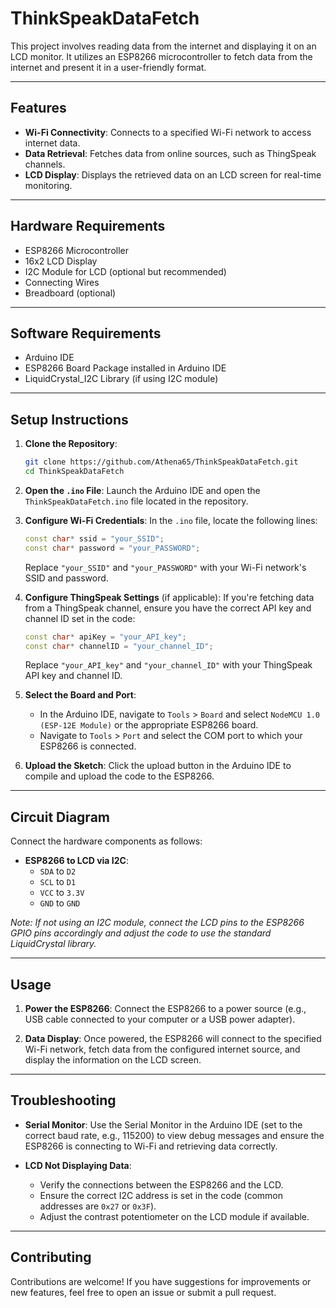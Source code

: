 # **ThinkSpeakDataFetch**

This project involves reading data from the internet and displaying it on an LCD monitor. It utilizes an ESP8266 microcontroller to fetch data from the internet and present it in a user-friendly format.

---

## **Features**

- **Wi-Fi Connectivity**: Connects to a specified Wi-Fi network to access internet data.
- **Data Retrieval**: Fetches data from online sources, such as ThingSpeak channels.
- **LCD Display**: Displays the retrieved data on an LCD screen for real-time monitoring.

---

## **Hardware Requirements**

- ESP8266 Microcontroller
- 16x2 LCD Display
- I2C Module for LCD (optional but recommended)
- Connecting Wires
- Breadboard (optional)

---

## **Software Requirements**

- Arduino IDE
- ESP8266 Board Package installed in Arduino IDE
- LiquidCrystal_I2C Library (if using I2C module)

---

## **Setup Instructions**

1. **Clone the Repository**:
   ```bash
   git clone https://github.com/Athena65/ThinkSpeakDataFetch.git
   cd ThinkSpeakDataFetch
   ```

2. **Open the `.ino` File**:
   Launch the Arduino IDE and open the `ThinkSpeakDataFetch.ino` file located in the repository.

3. **Configure Wi-Fi Credentials**:
   In the `.ino` file, locate the following lines:
   ```cpp
   const char* ssid = "your_SSID";
   const char* password = "your_PASSWORD";
   ```
   Replace `"your_SSID"` and `"your_PASSWORD"` with your Wi-Fi network's SSID and password.

4. **Configure ThingSpeak Settings** (if applicable):
   If you're fetching data from a ThingSpeak channel, ensure you have the correct API key and channel ID set in the code:
   ```cpp
   const char* apiKey = "your_API_key";
   const char* channelID = "your_channel_ID";
   ```
   Replace `"your_API_key"` and `"your_channel_ID"` with your ThingSpeak API key and channel ID.

5. **Select the Board and Port**:
   - In the Arduino IDE, navigate to `Tools` > `Board` and select `NodeMCU 1.0 (ESP-12E Module)` or the appropriate ESP8266 board.
   - Navigate to `Tools` > `Port` and select the COM port to which your ESP8266 is connected.

6. **Upload the Sketch**:
   Click the upload button in the Arduino IDE to compile and upload the code to the ESP8266.

---

## **Circuit Diagram**

Connect the hardware components as follows:

- **ESP8266 to LCD via I2C**:
  - `SDA` to `D2`
  - `SCL` to `D1`
  - `VCC` to `3.3V`
  - `GND` to `GND`

*Note: If not using an I2C module, connect the LCD pins to the ESP8266 GPIO pins accordingly and adjust the code to use the standard LiquidCrystal library.*

---

## **Usage**

1. **Power the ESP8266**:
   Connect the ESP8266 to a power source (e.g., USB cable connected to your computer or a USB power adapter).

2. **Data Display**:
   Once powered, the ESP8266 will connect to the specified Wi-Fi network, fetch data from the configured internet source, and display the information on the LCD screen.

---

## **Troubleshooting**

- **Serial Monitor**:
  Use the Serial Monitor in the Arduino IDE (set to the correct baud rate, e.g., 115200) to view debug messages and ensure the ESP8266 is connecting to Wi-Fi and retrieving data correctly.

- **LCD Not Displaying Data**:
  - Verify the connections between the ESP8266 and the LCD.
  - Ensure the correct I2C address is set in the code (common addresses are `0x27` or `0x3F`).
  - Adjust the contrast potentiometer on the LCD module if available.

---

## **Contributing**

Contributions are welcome! If you have suggestions for improvements or new features, feel free to open an issue or submit a pull request.
